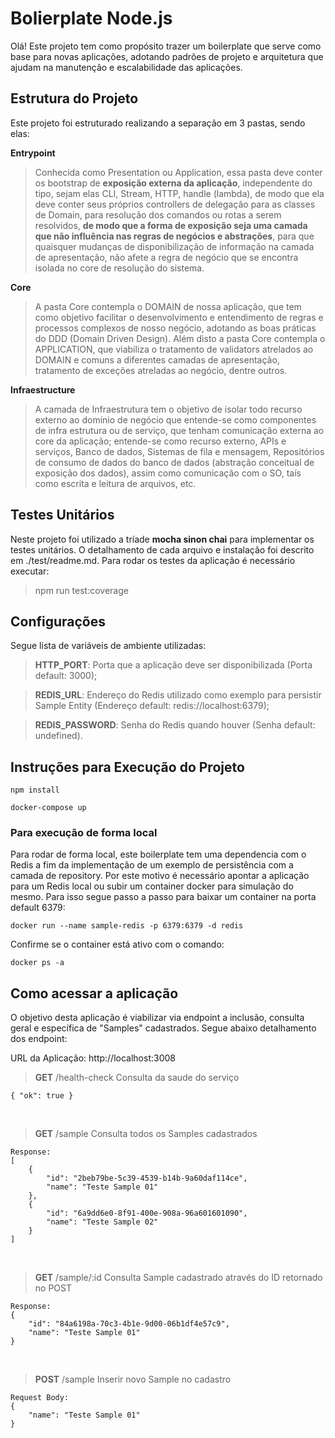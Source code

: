 # Bolierplate Node.js

Olá! Este projeto tem como propósito trazer um boilerplate que serve como base para novas aplicações, adotando padrões de projeto e arquitetura que ajudam na manutenção e escalabilidade das aplicações. 


## Estrutura do Projeto

Este projeto foi estruturado realizando a separação em 3 pastas, sendo elas: 

**Entrypoint**
> Conhecida como Presentation ou Application, essa pasta deve conter os bootstrap de **exposição externa da aplicação**, independente do tipo, sejam elas CLI, Stream, HTTP, handle (lambda), de modo que ela deve conter seus próprios controllers de delegação para as classes de Domain, para resolução dos comandos ou rotas a serem resolvidos, **de modo que a forma de exposição seja uma camada que não influência nas regras de negócios e abstrações**, para que quaisquer mudanças de disponibilização de informação na camada de apresentação, não afete a regra de negócio que se encontra isolada no core de resolução do sistema.

**Core**
> A pasta Core contempla o DOMAIN de nossa aplicação, que tem como objetivo facilitar o desenvolvimento e entendimento de regras e processos complexos de nosso negócio, adotando as boas práticas do DDD (Domain Driven Design). Além disto a pasta Core contempla o APPLICATION, que viabiliza o tratamento de validators atrelados ao DOMAIN e comuns a diferentes camadas de apresentação, tratamento de exceções atreladas ao negócio, dentre outros.  

**Infraestructure**
> A camada de Infraestrutura tem o objetivo de isolar todo recurso externo ao domínio de negócio que entende-se como componentes de infra estrutura ou de serviço, que tenham comunicação externa ao core da aplicação; entende-se como recurso externo, APIs e serviços, Banco de dados, Sistemas de fila e mensagem, Repositórios de consumo de dados do banco de dados (abstração conceitual de exposição dos dados), assim como comunicação com o SO, taís como escrita e leitura de arquivos, etc.


## Testes Unitários

Neste projeto foi utilizado a tríade **mocha sinon chai** para implementar os testes unitários. O detalhamento de cada arquivo e instalação foi descrito em ./test/readme.md.
Para rodar os testes da aplicação é necessário executar:
> npm run test:coverage


## Configurações

Segue lista de variáveis de ambiente utilizadas:
 > **HTTP_PORT**: Porta que a aplicação deve ser disponibilizada (Porta default: 3000);
 
 > **REDIS_URL**: Endereço do Redis utilizado como exemplo para persistir Sample Entity (Endereço default: redis://localhost:6379);
 
 > **REDIS_PASSWORD**: Senha do Redis quando houver (Senha default: undefined).

## Instruções para Execução do Projeto

```
npm install
```

```
docker-compose up
```

### Para execução de forma local
Para rodar de forma local, este boilerplate tem uma dependencia com o Redis a fim da implementação de um exemplo de persistência com a camada de repository. Por este motivo é necessário apontar a aplicação para um Redis local ou subir um container docker para simulação do mesmo. Para isso segue passo a passo para baixar um container na porta default 6379:

```
docker run --name sample-redis -p 6379:6379 -d redis
```
Confirme se o container está ativo com o comando:
``` 
docker ps -a
```


## Como acessar a aplicação

O objetivo desta aplicação é viabilizar via endpoint a inclusão, consulta geral e específica de "Samples" cadastrados. Segue abaixo detalhamento dos endpoint:

URL da Aplicação: http://localhost:3008

> **GET** /health-check
> Consulta da saude do serviço
```
{ "ok": true }
```
<br>

> **GET** /sample
> Consulta todos os Samples cadastrados
```
Response:
[
	{
		"id": "2beb79be-5c39-4539-b14b-9a60daf114ce",
		"name": "Teste Sample 01"
	},
	{
		"id": "6a9dd6e0-8f91-400e-908a-96a601601090",
		"name": "Teste Sample 02"
	}
]
```

<br>

> **GET** /sample/:id
> Consulta Sample cadastrado através do ID retornado no POST
```
Response:
{
	"id": "84a6198a-70c3-4b1e-9d00-06b1df4e57c9",
	"name": "Teste Sample 01"
}
```

<br>

> **POST** /sample
> Inserir novo Sample no cadastro
```
Request Body:
{
	"name": "Teste Sample 01"
}
``` 
  


